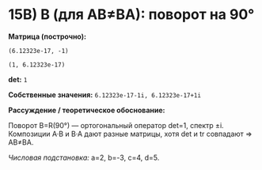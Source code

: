 # 15B) B (для AB≠BA): поворот на 90°

**Матрица (построчно):**

`(6.12323e-17, -1)`

`(1, 6.12323e-17)`

**det:** `1`

**Собственные значения:** `6.12323e-17-1i, 6.12323e-17+1i`

**Рассуждение / теоретическое обоснование:**

Поворот B=R(90°) — ортогональный оператор det=1, спектр ±i. Композиции A·B и B·A дают разные матрицы, хотя det и tr совпадают ⇒ AB≠BA.

*Числовая подстановка:* a=2, b=-3, c=4, d=5.
